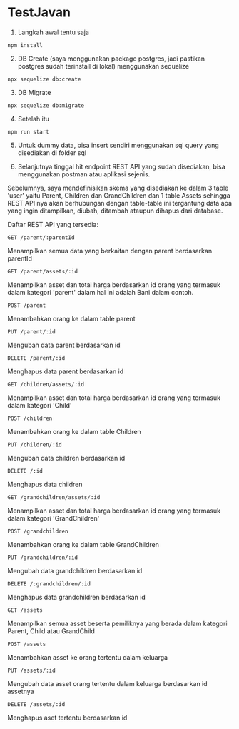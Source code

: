 # TestJavan

1. Langkah awal tentu saja

```
npm install
```

2. DB Create (saya menggunakan package postgres, jadi pastikan postgres sudah terinstall di lokal) menggunakan sequelize

```
npx sequelize db:create
```

3. DB Migrate

```
npx sequelize db:migrate
```

4. Setelah itu

```
npm run start
```

5. Untuk dummy data, bisa insert sendiri menggunakan sql query yang disediakan di folder sql

5. Selanjutnya tinggal hit endpoint REST API yang sudah disediakan, bisa menggunakan postman atau aplikasi sejenis.

Sebelumnya, saya mendefinisikan skema yang disediakan ke dalam 3 table 'user' yaitu Parent, Children dan GrandChildren dan 1 table Assets sehingga REST API nya akan berhubungan dengan table-table ini tergantung data apa yang ingin ditampilkan, diubah, ditambah ataupun dihapus dari database.

Daftar REST API yang tersedia:

```
GET /parent/:parentId
```
Menampilkan semua data yang berkaitan dengan parent berdasarkan parentId

```
GET /parent/assets/:id
```
Menampilkan asset dan total harga berdasarkan id orang yang termasuk dalam kategori 'parent' dalam hal ini adalah Bani dalam contoh.

```
POST /parent
```
Menambahkan orang ke dalam table parent

```
PUT /parent/:id
```
Mengubah data parent berdasarkan id

```
DELETE /parent/:id
```
Menghapus data parent berdasarkan id

```
GET /children/assets/:id
```
Menampilkan asset dan total harga berdasarkan id orang yang termasuk dalam kategori 'Child'

```
POST /children
```
Menambahkan orang ke dalam table Children

```
PUT /children/:id
```
Mengubah data children berdasarkan id

```
DELETE /:id
```
Menghapus data children

```
GET /grandchildren/assets/:id
```
Menampilkan asset dan total harga berdasarkan id orang yang termasuk dalam kategori 'GrandChildren'

```
POST /grandchildren
```
Menambahkan orang ke dalam table GrandChildren

```
PUT /grandchildren/:id
```
Mengubah data grandchildren berdasarkan id

```
DELETE /:grandchildren/:id
```
Menghapus data grandchildren berdasarkan id

```
GET /assets
```
Menampilkan semua asset beserta pemiliknya yang berada dalam kategori Parent, Child atau GrandChild

```
POST /assets
```
Menambahkan asset ke orang tertentu dalam keluarga

```
PUT /assets/:id
```
Mengubah data asset orang tertentu dalam keluarga berdasarkan id assetnya

```
DELETE /assets/:id
```
Menghapus aset tertentu berdasarkan id


